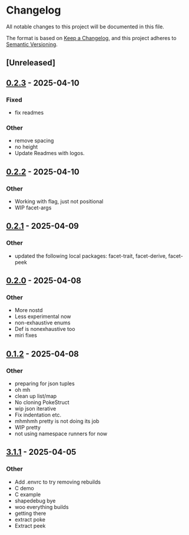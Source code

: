 # Changelog

All notable changes to this project will be documented in this file.

The format is based on [Keep a Changelog](https://keepachangelog.com/en/1.0.0/),
and this project adheres to [Semantic Versioning](https://semver.org/spec/v2.0.0.html).

## [Unreleased]

## [0.2.3](https://github.com/facet-rs/facet/compare/facet-poke-v0.2.2...facet-poke-v0.2.3) - 2025-04-10

### Fixed

- fix readmes

### Other

- remove spacing
- no height
- Update Readmes with logos.

## [0.2.2](https://github.com/facet-rs/facet/compare/facet-poke-v0.2.1...facet-poke-v0.2.2) - 2025-04-10

### Other

- Working with flag, just not positional
- WIP facet-args

## [0.2.1](https://github.com/facet-rs/facet/compare/facet-poke-v0.2.0...facet-poke-v0.2.1) - 2025-04-09

### Other

- updated the following local packages: facet-trait, facet-derive, facet-peek

## [0.2.0](https://github.com/facet-rs/facet/compare/facet-poke-v0.1.2...facet-poke-v0.2.0) - 2025-04-08

### Other

- More nostd
- Less experimental now
- non-exhaustive enums
- Def is nonexhaustive too
- miri fixes

## [0.1.2](https://github.com/facet-rs/facet/compare/facet-poke-v0.1.1...facet-poke-v0.1.2) - 2025-04-08

### Other

- preparing for json tuples
- oh mh
- clean up list/map
- No cloning PokeStruct
- wip json iterative
- Fix indentation etc.
- mhmhmh pretty is not doing its job
- WIP pretty
- not using namespace runners for now

## [3.1.1](https://github.com/facet-rs/facet/compare/facet-poke-v3.1.0...facet-poke-v3.1.1) - 2025-04-05

### Other

- Add .envrc to try removing rebuilds
- C demo
- C example
- shapedebug bye
- woo everything builds
- getting there
- extract poke
- Extract peek
